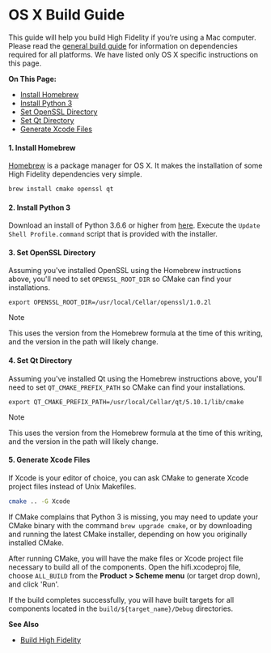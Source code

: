 # OS X Build Guide

This guide will help you build High Fidelity if you’re using a Mac computer. Please read the [general build guide](../) for information on dependencies required for all platforms. We have listed only OS X specific instructions on this page. 

**On This Page:**

+ [Install Homebrew](#1-install-homebrew)
+ [Install Python 3](#2-install-python-3)
+ [Set OpenSSL Directory](#3-set-openssl-directory)
+ [Set Qt Directory](#4-set-qt-directory)
+ [Generate Xcode Files](#5-generate-xcode-files)

#### 1. Install Homebrew 

[Homebrew](https://brew.sh/) is a package manager for OS X. It makes the installation of some High Fidelity dependencies very simple.

```bash
brew install cmake openssl qt
```

#### 2. Install Python 3
Download an install of Python 3.6.6 or higher from [here](https://www.python.org/downloads). Execute the `Update Shell Profile.command` script that is provided with the installer.

#### 3. Set OpenSSL Directory
Assuming you've installed OpenSSL using the Homebrew instructions above, you'll need to set `OPENSSL_ROOT_DIR` so CMake can find your installations.

```
export OPENSSL_ROOT_DIR=/usr/local/Cellar/openssl/1.0.2l
```

<div class="admonition note">
    <p class="admonition-title">Note</p>
    <p>This uses the version from the Homebrew formula at the time of this writing, and the version in the path will likely change.</p>
</div>

#### 4. Set Qt Directory

Assuming you've installed Qt using the Homebrew instructions above, you'll need to set `QT_CMAKE_PREFIX_PATH` so CMake can find your installations.

```
export QT_CMAKE_PREFIX_PATH=/usr/local/Cellar/qt/5.10.1/lib/cmake
```

<div class="admonition note">
    <p class="admonition-title">Note</p>
    <p>This uses the version from the Homebrew formula at the time of this writing, and the version in the path will likely change.</p>
</div>

#### 5. Generate Xcode Files
If Xcode is your editor of choice, you can ask CMake to generate Xcode project files instead of Unix Makefiles.

```bash
cmake .. -G Xcode

```

If CMake complains that Python 3 is missing, you may need to update your CMake binary with the command `brew upgrade cmake`, or by downloading and running the latest CMake installer, depending on how you originally installed CMake.

After running CMake, you will have the make files or Xcode project file necessary to build all of the components. Open the hifi.xcodeproj file, choose `ALL_BUILD` from the **Product > Scheme menu** (or target drop down), and click 'Run'.

If the build completes successfully, you will have built targets for all components located in the `build/${target_name}/Debug` directories.

**See Also**

+ [Build High Fidelity](../)